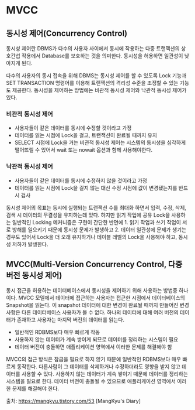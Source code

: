 # MVCC
## 동시성 제어(Concurrency Control)
동시성 제어란 DBMS가 다수의 사용자 사이에서 동시에 작용하는 다중 트랜잭션의 상호간섭 작용에서 Database를 보호하는 것을 의미한다. 동시성을 허용하면 일관성이 낮아지게 된다.


다수의 사용자의 동시 접속을 위해 DBMS는 동시성 제어를 할 수 있도록 Lock 기능과 SET TRANSACTION 명령어를 이용해 트랜잭션의 격리성 수준을 조정할 수 있는 기능도 제공한다. 동시성을 제어하는 방법에는 비관적 동시성 제어와 낙관적 동시성 제어가 있다.

### 비관적 동시성 제어
- 사용자들이 같은 데이터를 동시에 수정할 것이라고 가정
- 데이터를 읽는 시점에 Lock을 걸고, 트랜잭션이 완료될 때까지 유지
- SELECT 시점에 Lock을 거는 비관적 동시성 제어는 시스템의 동시성을 심각하게 떨어뜨릴 수 있어서 wait 또는 nowait 옵션과 함께 사용해야한다.

### 낙관적 동시성 제어
- 사용자들이 같은 데이터를 동시에 수정하지 않을 것이라고 가정
- 데이터를 읽는 시점에 Lock을 걸지 않는 대신 수정 시점에 값이 변경됐는지를 반드시 검사


동시성 제어의 목표는 동시에 실행되는 트랜잭션 수를 최대화 하면서 입력, 수정, 삭제, 검색 시 데이터의 무결성을 유지하는데 있다. 하지만 읽기 작업에 공유 Lock을 사용하는 일반적인 Locking 메커니즘은 구현이 간단한 반면에 1. 읽기 작업과 쓰기 작업이 서로 방해를 일으키기 때문에 동시성 문제가 발생하고 2. 데이터 일관성에 문제가 생기는 경우도 있어서 Lock을 더 오래 유지하거나 테이블 레벨의 Lock을 사용해야 하고, 동시성 저하가 발생한다.


## MVCC(Multi-Version Concurrency Control, 다중 버전 동시성 제어)
동시 접근을 허용하는 데이터베이스에서 동시성을 제어하기 위해 사용하는 방법중 하나이다. MVCC 모델에서 데이터에 접근하는 사용자는 접근한 시점에서 데이터베이스의 Snapshot을 읽는다. 이 snapshot 데이터에 대한 변경이 완료될 때까지 만들어진 변경사항은 다른 데이터베이스 사용자가 볼 수 없다. 하나의 데이터에 대해 여러 버전의 데이터가 존재하고 사용자는 마지막 버전의 데이터를 읽는다.
- 일반적인 RDBMS보다 매우 빠르게 작동
- 사용하지 않는 데이터가 계속 쌓이게 되므로 데이터를 정리하는 시스템이 필요
- 데이터 버전이 충돌하면 애플리케이션 영역에서 이러한 문제를 해결해야 함

MVCC의 접근 방식은 잠금을 필요로 하지 않기 때문에 일반적인 RDBMS보다 매우 빠르게 동작한다. 다른사람이 그 데이터를 삭제하거나 수정하더라도 영향을 받지 않고 데이터를 사용할 수 있다. 사용하지 않는 데이터가 계속 쌓이기 때문에 데이터를 정리하는 시스템을 필요로 한다. 데이터 버전이 충돌될 수 있으므로 애플리케이션 영역에서 이러한 문제를 해결해야 한다.



출처: https://mangkyu.tistory.com/53 [MangKyu's Diary]